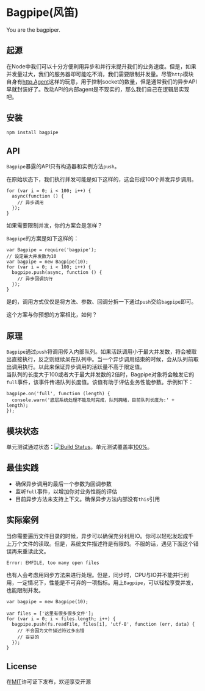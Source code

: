 Bagpipe(风笛)
=======
You are the bagpiper.  

## 起源
在Node中我们可以十分方便利用异步和并行来提升我们的业务速度。但是，如果并发量过大，我们的服务器却可能吃不消，我们需要限制并发量。尽管`http`模块自身有[http.Agent](http://nodejs.org/docs/latest/api/http.html#http_class_http_agent)这样的玩意，用于控制socket的数量，但是通常我们的异步API早就封装好了。改动API的内部agent是不现实的，那么我们自己在逻辑层实现吧。

## 安装
```
npm install bagpipe
```

## API
`Bagpipe`暴露的API只有构造器和实例方法`push`。

在原始状态下，我们执行并发可能是如下这样的，这会形成100个并发异步调用。

```
for (var i = 0; i < 100; i++) {
  async(function () {
    // 异步调用
  });
}
```
如果需要限制并发，你的方案会是怎样？

`Bagpipe`的方案是如下这样的：

```
var Bagpipe = require('bagpipe');
// 设定最大并发数为10
var bagpipe = new Bagpipe(10);
for (var i = 0; i < 100; i++) {
  bagpipe.push(async, function () {
    // 异步回调执行
  });
}
```

是的，调用方式仅仅是将方法、参数、回调分拆一下通过`push`交给`bagpipe`即可。

这个方案与你预想的方案相比，如何？

## 原理
`Bagpipe`通过`push`将调用传入内部队列。如果活跃调用小于最大并发数，将会被取出直接执行，反之则继续呆在队列中。当一个异步调用结束的时候，会从队列前取出调用执行。以此来保证异步调用的活跃量不高于限定值。  
当队列的长度大于100或者大于最大并发数的2倍时，Bagpipe对象将会触发它的`full`事件，该事件传递队列长度值。该值有助于评估业务性能参数。示例如下：

```
bagpipe.on('full', function (length) {
  console.warn('底层系统处理不能及时完成，队列拥堵，目前队列长度为:' + length);
});
```

## 模块状态
单元测试通过状态：[![Build Status](https://secure.travis-ci.org/JacksonTian/bagpipe.png)](http://travis-ci.org/JacksonTian/bagpipe)。单元测试覆盖率[100%](http://html5ify.com/bagpipe/coverage.html)。

## 最佳实践
- 确保异步调用的最后一个参数为回调参数
- 监听`full`事件，以增加你对业务性能的评估
- 目前异步方法未支持上下文。确保异步方法内部没有`this`引用

## 实际案例
当你需要遍历文件目录的时候，异步可以确保充分利用IO。你可以轻松发起成千上万个文件的读取。但是，系统文件描述符是有限的。不服的话，遇见下面这个错误再来重读此文。

```
Error: EMFILE, too many open files
```
也有人会考虑用同步方法来进行处理。但是，同步时，CPU与IO并不能并行利用，一定情况下，性能是不可弃的一项指标。用上`Bagpipe`，可以轻松享受并发，也能限制并发。

```
var bagpipe = new Bagpipe(10);

var files = ['这里有很多很多文件'];
for (var i = 0; i < files.length; i++) {
  bagpipe.push(fs.readFile, files[i], 'utf-8', function (err, data) {
    // 不会因为文件描述符过多出错
    // 妥妥的
  });
}
```

## License
在[MIT](https://github.com/JacksonTian/bagpipe/blob/master/MIT-License)许可证下发布，欢迎享受开源

